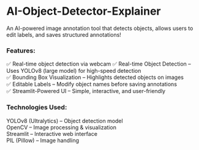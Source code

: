 # AI-Object-Detector-Explainer
An AI-powered image annotation tool that detects objects, allows users to edit labels, and saves structured annotations!<br>
### Features:<br>
✅ Real-time object detection via webcam
✅ Real-time Object Detection – Uses YOLOv8 (large model) for high-speed detection<br>
✅ Bounding Box Visualization – Highlights detected objects on images<br>
✅ Editable Labels – Modify object names before saving annotations<br>
✅ Streamlit-Powered UI – Simple, interactive, and user-friendly<br>
### Technologies Used:<br>
YOLOv8 (Ultralytics) – Object detection model<br>
OpenCV – Image processing & visualization<br>
Streamlit – Interactive web interface<br>
PIL (Pillow) – Image handling<br>
